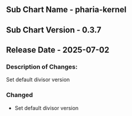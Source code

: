 ## Sub Chart Name - pharia-kernel
## Sub Chart Version - 0.3.7
## Release Date - 2025-07-02

### Description of Changes:

Set default divisor version

### Changed

- Set default divisor version
